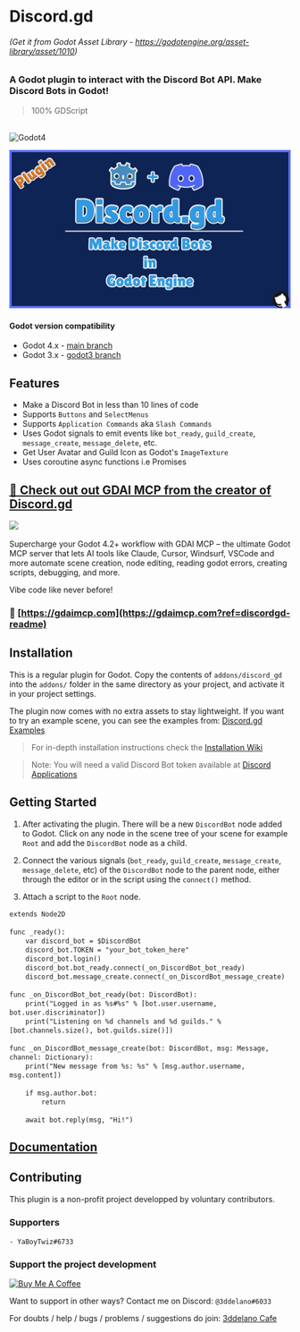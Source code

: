 Discord.gd
=========================================
###### (Get it from Godot Asset Library - https://godotengine.org/asset-library/asset/1010)


### A Godot plugin to interact with the Discord Bot API. Make Discord Bots in Godot!

> 100% GDScript

<br>
<img alt="Godot4" src="https://img.shields.io/badge/-Godot 4.x-478CBF?style=for-the-badge&logo=godotengine&logoWidth=20&logoColor=white" />

![Make Discord bots in Godot image](https://raw.githubusercontent.com/3ddelano/discord.gd/refs/heads/main/discord_gd_thumbnail.jpg)


#### Godot version compatibility

- Godot 4.x - [main branch](https://github.com/3ddelano/discord.gd/tree/main)
- Godot 3.x - [godot3 branch](https://github.com/3ddelano/discord.gd/tree/godot3)

Features
--------------

- Make a Discord Bot in less than 10 lines of code
- Supports `Buttons` and `SelectMenus`
- Supports `Application Commands` aka `Slash Commands`
- Uses Godot signals to emit events like `bot_ready`, `guild_create`, `message_create`, `message_delete`, etc.
- Get User Avatar and Guild Icon as Godot's `ImageTexture`
- Uses coroutine async functions i.e Promises


## [🚀 Check out out GDAI MCP from the creator of Discord.gd](https://gdaimcp.com?ref=discordgd-readme)
<a href="https://gdaimcp.com?ref=discordgd-readme" target="_blank">
<img src="https://gdaimcp.com/images/og/gdai-mcp.png" width="400" />
</a>

Supercharge your Godot 4.2+ workflow with GDAI MCP – the ultimate Godot MCP server that lets AI tools like Claude, Cursor, Windsurf, VSCode and more automate scene creation, node editing, reading godot errors, creating scripts, debugging, and more.

Vibe code like never before!

### 🔗 **[https://gdaimcp.com](https://gdaimcp.com?ref=discordgd-readme)**


Installation
--------------

This is a regular plugin for Godot.
Copy the contents of `addons/discord_gd` into the `addons/` folder in the same directory as your project, and activate it in your project settings.

The plugin now comes with no extra assets to stay lightweight.
If you want to try an example scene, you can see the examples from: [Discord.gd Examples](https://github.com/3ddelano/discord_gd_examples)

> For in-depth installation instructions check the [Installation Wiki](https://3ddelano.github.io/discord.gd/installation)

> Note: You will need a valid Discord Bot token available at [Discord Applications](https://discord.com/developers/applications)


Getting Started
----------

1. After activating the plugin. There will be a new `DiscordBot` node added to Godot.
Click on any node in the scene tree of your scene for example `Root` and add the `DiscordBot` node as a child.

2. Connect the various signals (`bot_ready`, `guild_create`, `message_create`, `message_delete`, etc) of the `DiscordBot` node to the parent node, either through the editor or in the script using the `connect()` method.

3. Attach a script to the `Root` node.

```GDScript
extends Node2D

func _ready():
	var discord_bot = $DiscordBot
	discord_bot.TOKEN = "your_bot_token_here"
	discord_bot.login()
	discord_bot.bot_ready.connect(_on_DiscordBot_bot_ready)
	discord_bot.message_create.connect(_on_DiscordBot_message_create)

func _on_DiscordBot_bot_ready(bot: DiscordBot):
	print("Logged in as %s#%s" % [bot.user.username, bot.user.discriminator])
	print("Listening on %d channels and %d guilds." % [bot.channels.size(), bot.guilds.size()])

func _on_DiscordBot_message_create(bot: DiscordBot, msg: Message, channel: Dictionary):
	print("New message from %s: %s" % [msg.author.username, msg.content])

	if msg.author.bot:
		return
	
	await bot.reply(msg, "Hi!")
```

[Documentation](https://3ddelano.github.io/discord.gd)
----------


Contributing
-----------

This plugin is a non-profit project developped by voluntary contributors.

### Supporters

```
- YaBoyTwiz#6733
```

### Support the project development
<a href="https://www.buymeacoffee.com/3ddelano" target="_blank"><img height="41" width="174" src="https://cdn.buymeacoffee.com/buttons/v2/default-red.png" alt="Buy Me A Coffee" width="150" ></a>

Want to support in other ways? Contact me on Discord: `@3ddelano#6033`

For doubts / help / bugs / problems / suggestions do join: [3ddelano Cafe](https://discord.gg/FZY9TqW)
